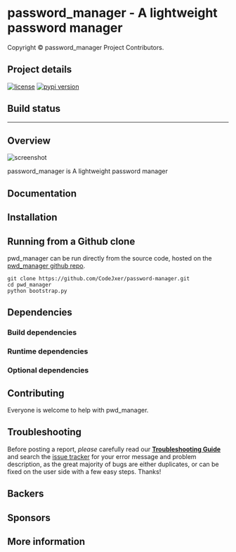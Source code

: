 # password_manager - A lightweight password manager

Copyright © password_manager Project Contributors.


## Project details
[![license](https://img.shields.io/pypi/l/spyder.svg)](./LICENSE)
[![pypi version](https://img.shields.io/pypi/v/spyder.svg)](https://pypi.python.org/pypi/spyder)


## Build status

----

## Overview

![screenshot]()

password_manager is A lightweight password manager


## Documentation


## Installation


## Running from a Github clone

pwd_manager can be run directly from the source code, hosted on the
[pwd_manager github repo](https://github.com/CodeJxer/password-manager).

```
git clone https://github.com/CodeJxer/password-manager.git
cd pwd_manager
python bootstrap.py
```


## Dependencies


### Build dependencies


### Runtime dependencies


### Optional dependencies


## Contributing

Everyone is welcome to help with pwd_manager.


## Troubleshooting

Before posting a report, *please* carefully read our **[Troubleshooting Guide](https://github.com/CodeJxer/password-manager/wiki/Troubleshooting-Guide-and-FAQ)**
and search the [issue tracker](https://github.com/CodeJxer/password-manager/issues)
for your error message and problem description, as the great majority of bugs
are either duplicates, or can be fixed on the user side with a few easy steps.
Thanks!


## Backers


## Sponsors


## More information

